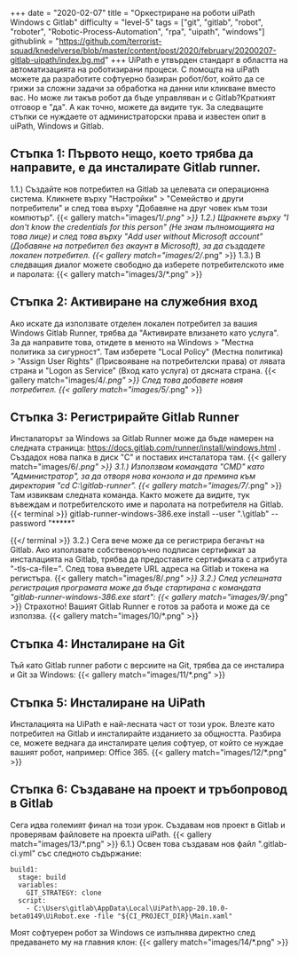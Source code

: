 +++
date = "2020-02-07"
title = "Оркестриране на роботи uiPath Windows с Gitlab"
difficulty = "level-5"
tags = ["git", "gitlab", "robot", "roboter", "Robotic-Process-Automation", "rpa", "uipath", "windows"]
githublink = "https://github.com/terrorist-squad/knedelverse/blob/master/content/post/2020/february/20200207-gitlab-uipath/index.bg.md"
+++
UiPath е утвърден стандарт в областта на автоматизацията на роботизирани процеси. С помощта на uiPath можете да разработите софтуерно базиран робот/бот, който да се грижи за сложни задачи за обработка на данни или кликване вместо вас. Но може ли такъв робот да бъде управляван и с Gitlab?Краткият отговор е "да". А как точно, можете да видите тук. За следващите стъпки се нуждаете от администраторски права и известен опит в uiPath, Windows и Gitlab.
## Стъпка 1: Първото нещо, което трябва да направите, е да инсталирате Gitlab runner.
1.1.) Създайте нов потребител на Gitlab за целевата си операционна система. Кликнете върху "Настройки" > "Семейство и други потребители" и след това върху "Добавяне на друг човек към този компютър".
{{< gallery match="images/1/*.png" >}}
1.2.) Щракнете върху "I don't know the credentials for this person" (Не знам пълномощията на това лице) и след това върху "Add user without Microsoft account" (Добавяне на потребител без акаунт в Microsoft), за да създадете локален потребител.
{{< gallery match="images/2/*.png" >}}
1.3.) В следващия диалог можете свободно да изберете потребителското име и паролата:
{{< gallery match="images/3/*.png" >}}

## Стъпка 2: Активиране на служебния вход
Ако искате да използвате отделен локален потребител за вашия Windows Gitlab Runner, трябва да "Активирате влизането като услуга". За да направите това, отидете в менюто на Windows > "Местна политика за сигурност". Там изберете "Local Policy" (Местна политика) > "Assign User Rights" (Присвояване на потребителски права) от лявата страна и "Logon as Service" (Вход като услуга) от дясната страна.
{{< gallery match="images/4/*.png" >}}
След това добавете новия потребител.
{{< gallery match="images/5/*.png" >}}

## Стъпка 3: Регистрирайте Gitlab Runner
Инсталаторът за Windows за Gitlab Runner може да бъде намерен на следната страница: https://docs.gitlab.com/runner/install/windows.html . Създадох нова папка в диск "C" и поставих инсталатора там.
{{< gallery match="images/6/*.png" >}}
3.1.) Използвам командата "CMD" като "Администратор", за да отворя нова конзола и да премина към директория "cd C:\gitlab-runner".
{{< gallery match="images/7/*.png" >}}
Там извиквам следната команда. Както можете да видите, тук въвеждам и потребителското име и паролата на потребителя на Gitlab.
{{< terminal >}}
gitlab-runner-windows-386.exe install --user ".\gitlab" --password "*****"

{{</ terminal >}}
3.2.) Сега вече може да се регистрира бегачът на Gitlab. Ако използвате собственоръчно подписан сертификат за инсталацията на Gitlab, трябва да предоставите сертификата с атрибута "-tls-ca-file=". След това въведете URL адреса на Gitlab и токена на регистъра.
{{< gallery match="images/8/*.png" >}}
3.2.) След успешната регистрация програмата може да бъде стартирана с командата "gitlab-runner-windows-386.exe start":
{{< gallery match="images/9/*.png" >}}
Страхотно! Вашият Gitlab Runner е готов за работа и може да се използва.
{{< gallery match="images/10/*.png" >}}

## Стъпка 4: Инсталиране на Git
Тъй като Gitlab runner работи с версиите на Git, трябва да се инсталира и Git за Windows:
{{< gallery match="images/11/*.png" >}}

## Стъпка 5: Инсталиране на UiPath
Инсталацията на UiPath е най-лесната част от този урок. Влезте като потребител на Gitlab и инсталирайте изданието за общността. Разбира се, можете веднага да инсталирате целия софтуер, от който се нуждае вашият робот, например: Office 365.
{{< gallery match="images/12/*.png" >}}

## Стъпка 6: Създаване на проект и тръбопровод в Gitlab
Сега идва големият финал на този урок. Създавам нов проект в Gitlab и проверявам файловете на проекта uiPath.
{{< gallery match="images/13/*.png" >}}
6.1.) Освен това създавам нов файл ".gitlab-ci.yml" със следното съдържание:
```
build1:
  stage: build
  variables:
    GIT_STRATEGY: clone
  script:
    - C:\Users\gitlab\AppData\Local\UiPath\app-20.10.0-beta0149\UiRobot.exe -file "${CI_PROJECT_DIR}\Main.xaml"

```
Моят софтуерен робот за Windows се изпълнява директно след предаването му на главния клон:
{{< gallery match="images/14/*.png" >}}
